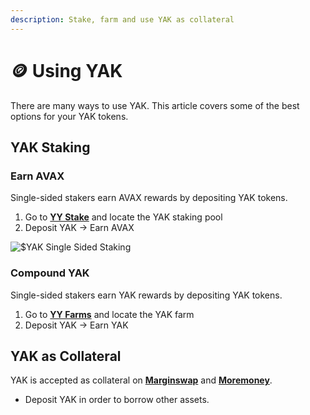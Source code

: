 ```yaml
---
description: Stake, farm and use YAK as collateral
---
```


# 🪙 Using YAK

There are many ways to use YAK. This article covers some of the best options for your YAK tokens.

## YAK Staking

### Earn AVAX

Single-sided stakers earn AVAX rewards by depositing YAK tokens.

1. Go to [**YY Stake**](https://yieldyak.com/stake) and locate the YAK staking pool
2. Deposit YAK -> Earn AVAX

![$YAK Single Sided Staking](<../.gitbook/assets/YAK SSS Pool.png>)

### Compound YAK

Single-sided stakers earn YAK rewards by depositing YAK tokens.

1. Go to [**YY Farms**](https://yieldyak.com/farms?platform=yak) and locate the YAK farm
2. Deposit YAK -> Earn YAK

## YAK as Collateral

YAK is accepted as collateral on [**Marginswap**](https://marginswap.exchange/margin-account) and [**Moremoney**](https://app.moremoney.finance/).

* Deposit YAK in order to borrow other assets.
